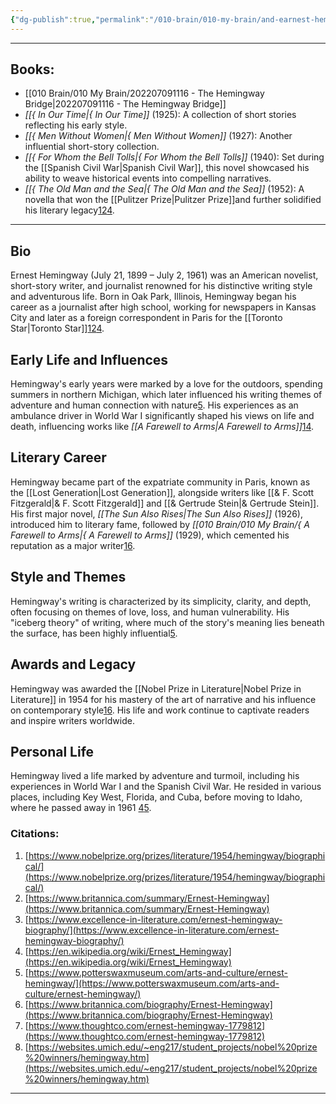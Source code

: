 ```yaml
---
{"dg-publish":true,"permalink":"/010-brain/010-my-brain/and-earnest-hemingway/","created":"2022-07-13T23:12:54.000-04:00","updated":"2025-03-21T16:29:36.992-04:00"}
---
```


---
## Books:
- [[010 Brain/010 My Brain/202207091116 - The Hemingway Bridge\|202207091116 - The Hemingway Bridge]]
- _[[{ In Our Time\|{ In Our Time]]_ (1925): A collection of short stories reflecting his early style.
- _[[{ Men Without Women\|{ Men Without Women]]_ (1927): Another influential short-story collection.
- _[[{ For Whom the Bell Tolls\|{ For Whom the Bell Tolls]]_ (1940): Set during the [[Spanish Civil War\|Spanish Civil War]], this novel showcased his ability to weave historical events into compelling narratives.
- _[[{ The Old Man and the Sea\|{ The Old Man and the Sea]]_ (1952): A novella that won the [[Pulitzer Prize\|Pulitzer Prize]]and further solidified his literary legacy[1](https://www.nobelprize.org/prizes/literature/1954/hemingway/biographical/)[2](https://www.britannica.com/summary/Ernest-Hemingway)[4](https://en.wikipedia.org/wiki/Ernest_Hemingway).

---
## Bio
Ernest Hemingway (July 21, 1899 – July 2, 1961) was an American novelist, short-story writer, and journalist renowned for his distinctive writing style and adventurous life. Born in Oak Park, Illinois, Hemingway began his career as a journalist after high school, working for newspapers in Kansas City and later as a foreign correspondent in Paris for the [[Toronto Star\|Toronto Star]][1](https://www.nobelprize.org/prizes/literature/1954/hemingway/biographical/)[2](https://www.britannica.com/summary/Ernest-Hemingway)[4](https://en.wikipedia.org/wiki/Ernest_Hemingway).

## Early Life and Influences

Hemingway's early years were marked by a love for the outdoors, spending summers in northern Michigan, which later influenced his writing themes of adventure and human connection with nature[5](https://www.potterswaxmuseum.com/arts-and-culture/ernest-hemingway/). His experiences as an ambulance driver in World War I significantly shaped his views on life and death, influencing works like _[[A Farewell to Arms\|A Farewell to Arms]]_[1](https://www.nobelprize.org/prizes/literature/1954/hemingway/biographical/)[4](https://en.wikipedia.org/wiki/Ernest_Hemingway).

## Literary Career

Hemingway became part of the expatriate community in Paris, known as the [[Lost Generation\|Lost Generation]], alongside writers like [[& F. Scott Fitzgerald\|& F. Scott Fitzgerald]] and [[& Gertrude Stein\|& Gertrude Stein]]. His first major novel, _[[The Sun Also Rises\|The Sun Also Rises]]_ (1926), introduced him to literary fame, followed by _[[010 Brain/010 My Brain/{ A Farewell to Arms\|{ A Farewell to Arms]]_ (1929), which cemented his reputation as a major writer[1](https://www.nobelprize.org/prizes/literature/1954/hemingway/biographical/)[6](https://www.britannica.com/biography/Ernest-Hemingway).


    

## Style and Themes

Hemingway's writing is characterized by its simplicity, clarity, and depth, often focusing on themes of love, loss, and human vulnerability. His "iceberg theory" of writing, where much of the story's meaning lies beneath the surface, has been highly influential[5](https://www.potterswaxmuseum.com/arts-and-culture/ernest-hemingway/).

## Awards and Legacy

Hemingway was awarded the [[Nobel Prize in Literature\|Nobel Prize in Literature]] in 1954 for his mastery of the art of narrative and his influence on contemporary style[1](https://www.nobelprize.org/prizes/literature/1954/hemingway/biographical/)[6](https://www.britannica.com/biography/Ernest-Hemingway). His life and work continue to captivate readers and inspire writers worldwide.

## Personal Life

Hemingway lived a life marked by adventure and turmoil, including his experiences in World War I and the Spanish Civil War. He resided in various places, including Key West, Florida, and Cuba, before moving to Idaho, where he passed away in 1961 [4](https://en.wikipedia.org/wiki/Ernest_Hemingway)[5](https://www.potterswaxmuseum.com/arts-and-culture/ernest-hemingway/).
### Citations:

1. [https://www.nobelprize.org/prizes/literature/1954/hemingway/biographical/](https://www.nobelprize.org/prizes/literature/1954/hemingway/biographical/)
2. [https://www.britannica.com/summary/Ernest-Hemingway](https://www.britannica.com/summary/Ernest-Hemingway)
3. [https://www.excellence-in-literature.com/ernest-hemingway-biography/](https://www.excellence-in-literature.com/ernest-hemingway-biography/)
4. [https://en.wikipedia.org/wiki/Ernest_Hemingway](https://en.wikipedia.org/wiki/Ernest_Hemingway)
5. [https://www.potterswaxmuseum.com/arts-and-culture/ernest-hemingway/](https://www.potterswaxmuseum.com/arts-and-culture/ernest-hemingway/)
6. [https://www.britannica.com/biography/Ernest-Hemingway](https://www.britannica.com/biography/Ernest-Hemingway)
7. [https://www.thoughtco.com/ernest-hemingway-1779812](https://www.thoughtco.com/ernest-hemingway-1779812)
8. [https://websites.umich.edu/~eng217/student_projects/nobel%20prize%20winners/hemingway.htm](https://websites.umich.edu/~eng217/student_projects/nobel%20prize%20winners/hemingway.htm)

---